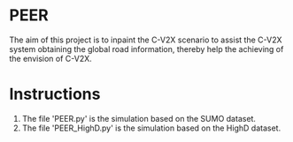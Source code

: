 # PEER
The aim of this project is to inpaint the C-V2X scenario to assist the C-V2X system obtaining the global road information, thereby help the achieving of the envision of C-V2X.

# Instructions
1. The file 'PEER.py' is the simulation based on the SUMO dataset.
1. The file 'PEER_HighD.py' is the simulation based on the HighD dataset.
